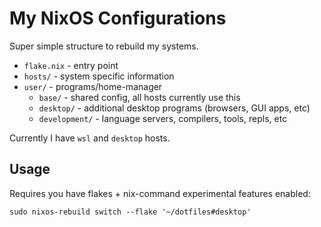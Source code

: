 # My NixOS Configurations

Super simple structure to rebuild my systems.

- `flake.nix` - entry point
- `hosts/` - system specific information
- `user/` - programs/home-manager
  - `base/` - shared config, all hosts currently use this
  - `desktop/` - additional desktop programs (browsers, GUI apps, etc)
  - `development/` - language servers, compilers, tools, repls, etc

Currently I have `wsl` and `desktop` hosts.

## Usage

Requires you have flakes + nix-command experimental features enabled:

`sudo nixos-rebuild switch --flake '~/dotfiles#desktop'`

